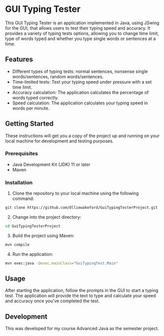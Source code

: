 # GUI Typing Tester

This GUI Typing Tester is an application implemented in Java, using JSwing for the GUI, that allows users to test their typing speed and accuracy. It provides a variety of typing tests options, allowing you to change time limit, type of words typed and whether you type single words or sentences at a time.

## Features

- Different types of typing tests: normal sentences, nonsense single words/sentences, random words/sentences.
- Time-limited tests: Test your typing speed under pressure with a set time limit.
- Accuracy calculation: The application calculates the percentage of words typed correctly.
- Speed calculation: The application calculates your typing speed in words per minute.

## Getting Started

These instructions will get you a copy of the project up and running on your local machine for development and testing purposes.

### Prerequisites

- Java Development Kit (JDK) 11 or later
- Maven

### Installation

1. Clone the repository to your local machine using the following command:

```bash
git clone https://github.com/Olliewakeford/GuiTypingTesterProject.git
```

2. Change into the project directory:

```bash
cd GuiTypingTesterProject
```

3. Build the project using Maven:

```bash
mvn compile
```

4. Run the application:

```bash
mvn exec:java -Dexec.mainClass="GuiTypingTest.Main"
```

## Usage
After starting the application, follow the prompts in the GUI to start a typing test. The application will provide the text to type and calculate your speed and accuracy once you've completed the test.

## Development
This was developed for my course Advanced Java as the semester project.
